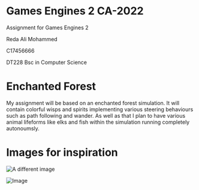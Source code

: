 # Games Engines 2 CA-2022
Assignment for Games Engines 2

Reda Ali Mohammed 

C17456666 

DT228 Bsc in Computer Science 

# Enchanted Forest

My assignment will be based on an enchanted forest simulation. It will contain colorful wisps and spirits implementing various steering behaviours such as path following
and wander. As well as that I plan to have various animal lifeforms like elks and fish within the simulation running completely autonoumsly.

# Images for inspiration

![A different image](https://cdna.artstation.com/p/assets/images/images/028/190/332/large/hass-alam-img-20200626-004519-609.jpg?1593722945)

![Image](https://i.ytimg.com/vi/yUHwj6AAWJE/maxresdefault.jpg)





